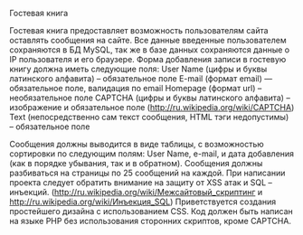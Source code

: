 Гостевая книга

Гостевая книга предоставляет возможность пользователям сайта оставлять сообщения на сайте. Все данные введенные пользователем сохраняются в БД MySQL, так же в базе данных сохраняются данные о IP пользователя и его браузере.
Форма добавления записи в гостевую книгу должна иметь следующие поля:
User Name (цифры и буквы латинского алфавита) – обязательное поле
E-mail (формат email) — обязательное поле, валидация по email
Homepage (формат url) – необязательное поле
CAPTCHA (цифры и буквы латинского алфавита) – изображение и обязательное поле (http://ru.wikipedia.org/wiki/CAPTCHA)
Text (непосредственно сам текст сообщения, HTML тэги недопустимы) – обязательное поле
 
Сообщения должны выводится в виде таблицы, с возможностью сортировки по следующим полям: User Name, e-mail, и дата добавления (как в порядке убывания, так и в обратном). Сообщения должны разбиваться на страницы по 25 сообщений на каждой.
При написании проекта следует обратить внимание на защиту от XSS атак и SQL –инъекций. (http://ru.wikipedia.org/wiki/Межсайтовый_скриптинг и http://ru.wikipedia.org/wiki/Инъекция_SQL)
Приветствуется создания простейшего дизайна с использованием CSS.
Код должен быть написан на языке PHP без использования сторонних скриптов, кроме CAPTCHA.

